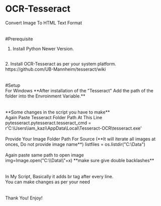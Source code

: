 # OCR-Tesseract
Convert Image To HTML Text Format 
<br>
<br>
<br>
#Prerequisite
<br>
1. Install Python Newer Version.
<br>
2. Install OCR-Tesseract as per your system platform.
<br>
 https://github.com/UB-Mannheim/tesseract/wiki
<br>
<br>
<br>
#Setup
<br>
For Windows **After installation of the "Tesseract" Add the path of the folder into the Envroinment Variable.**
<br>
<br>
<br>
**Some changes in the script you have to make**
<br>
Again Paste Tesseract Folder Path At This Line 
<br>
pytesseract.pytesseract.tesseract_cmd = r'C:\Users\iam_kazi\AppData\Local\Tesseract-OCR\tesseract.exe'
<br>
<br>
Provide Your Image Folder Path For Source (**It will iterate all images at onces, Do not provide image name**)
listfiles = os.listdir("C:\Data")
<br>
<br>
Again paste same path to open image 
<br>
img=Image.open("C:\\Data\\"+x) **make sure give double backlashes**
<br>
<br>
<br>
In My Script, Basically it adds br tag after every line.
<br>
You can make changes as per your need
<br>
<br>
<br>
Thank You! Enjoy!
